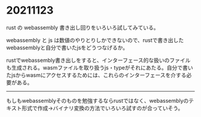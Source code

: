 # 20211123

rust の webassembly 書き出し回りをいろいろ試してみている。

webassembly と js は数値のやりとりしかできないので、rustで書き出したwebassemblyと自分で書いたjsをどうつなげるか。

rustでwebassembly書き出しをすると、インターフェース的な扱いのファイルも生成される。wasmファイルを取り扱うjs・typeがそれにあたる。自分で書いたjsからwasmにアクセスするためには、これらのインターフェースを介する必要がある。

* * *

もしもwebassemblyそのものを勉強するならrustではなく、webassemblyのテキスト形式で作成->バイナリ変換の方法でいろいろ試すのが合っていそう。